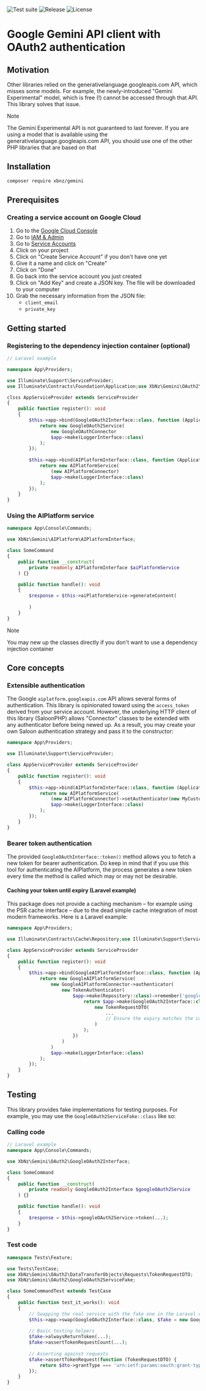 ![Test suite](https://img.shields.io/github/workflow/status/XbNz/gemini/CI/main?style=flat-square)
![Release](https://img.shields.io/github/v/release/XbNz/gemini?style=flat-square)
![License](https://img.shields.io/github/license/XbNz/gemini?style=flat-square)

# Google Gemini API client with OAuth2 authentication
## Motivation
Other libraries relied on the generativelanguage.googleapis.com API, which misses some models. For example, the newly-introduced "Gemini Experimental" model, which is free (!) cannot be accessed through that API. This library solves that issue. 
> [!NOTE]
> The Gemini Experimental API is not guaranteed to last forever. If you are using a model that is available using the generativelanguage.googleapis.com API, you should use one of the other PHP libraries that are based on that

## Installation
```bash
composer require xbnz/gemini
```

## Prerequisites
### Creating a service account on Google Cloud
1. Go to the [Google Cloud Console](https://console.cloud.google.com/)
2. Go to [IAM & Admin](https://console.cloud.google.com/iam-admin/)
3. Go to [Service Accounts](https://console.cloud.google.com/iam-admin/serviceaccounts)
4. Click on your project
5. Click on "Create Service Account" if you don't have one yet
6. Give it a name and click on "Create"
7. Click on "Done"
8. Go back into the service account you just created
9. Click on "Add Key" and create a JSON key. The file will be downloaded to your computer
10. Grab the necessary information from the JSON file:
    - `client_email`
    - `private_key`

## Getting started

### Registering to the dependency injection container (optional)

```php
// Laravel example

namespace App\Providers;

use Illuminate\Support\ServiceProvider;
use Illuminate\Contracts\Foundation\Application;use XbNz\Gemini\OAuth2\Saloon\Connectors\GoogleOAuthConnector;

clsss AppServiceProvider extends ServiceProvider
{
    public function register(): void
    {
        $this->app->bind(GoogleOAuth2Interface::class, function (Application $app) {
            return new GoogleOAuth2Service(
                new GoogleOAuthConnector
                $app->make(LoggerInterface::class)
            );
        });
        
        $this->app->bind(AIPlatformInterface::class, function (Application $app) {
            return new AIPlatformService(
                (new AIPlatformConnector)
                $app->make(LoggerInterface::class)
            );
        });
    }
}
```

### Using the AIPlatform service
```php
namespace App\Console\Commands;

use XbNz\Gemini\AIPlatform\AIPlatformInterface;

class SomeCommand
{
    public function __construct(
        private readonly AIPlatformInterface $aiPlatformService
    ) {}

    public function handle(): void
    {
        $response = $this->aiPlatformService->generateContent(
            
        )
    }
}
````

> [!NOTE]
> You may new up the classes directly if you don't want to use a dependency injection container

## Core concepts
### Extensible authentication
The Google `aiplatform.googleapis.com` API allows several forms of authentication. This library is opinionated toward using the `access_token` derived from your service account. However, the underlying HTTP client of this library (SaloonPHP) allows "Connector" classes to be extended with any authenticator before being newed up. As a result, you may create your own Saloon authentication strategy and pass it to the constructor:
```php
namespace App\Providers;

use Illuminate\Support\ServiceProvider;

class AppServiceProvider extends ServiceProvider
{
    public function register(): void
    {
        $this->app->bind(AIPlatformInterface::class, function (Application $app) {
            return new AIPlatformService(
                (new AIPlatformConnector)->setAuthenticator(new MyCustomAuthenticator)
                $app->make(LoggerInterface::class)
            );
        });
    }
}
```

### Bearer token authentication
The provided `GoogleOAuthInterface::token()` method allows you to fetch a new token for bearer authentication. Do keep in mind that if you use this tool for authenticating the AIPlatform, the process generates a new token every time the method is called which may or may not be desirable.
 #### Caching your token until expiry (Laravel example)
This package does not provide a caching mechanism – for example using the PSR cache interface – due to the dead simple cache integration of most modern frameworks. Here is a Laravel example:

```php
namespace App\Providers;

use Illuminate\Contracts\Cache\Repository;use Illuminate\Support\ServiceProvider;use Saloon\Http\Auth\TokenAuthenticator;use XbNz\Gemini\AIPlatform\Contracts\GoogleAIPlatformInterface;use XbNz\Gemini\AIPlatform\GoogleAIPlatformService;use XbNz\Gemini\AIPlatform\Saloon\Connectors\GoogleAIPlatformConnector;use XbNz\Gemini\OAuth2\DataTransferObjects\Requests\TokenRequestDTO;

class AppServiceProvider extends ServiceProvider
{
    public function register(): void
    {
        $this->app->bind(GoogleAIPlatformInterface::class, function (Application $app) {
            return new GoogleAIPlatformService(
                new GoogleAIPlatformConnector->authenticator(
                    new TokenAuthenticator(
                        $app->make(Repository::class)->remember('google_aiplatform_token', 3600, function () use ($app) {
                            return $app->make(GoogleOAuth2Interface::class)->token(
                                new TokenRequestDTO(
                                    ...
                                    // Ensure the expiry matches the cache duration
                                )
                            );
                        })
                    )
                )
                $app->make(LoggerInterface::class)
            );
        });
    }
}
```

## Testing
This library provides fake implementations for testing purposes. For example, you may use the `GoogleOAuth2ServiceFake::class` like so:
### Calling code
```php
// Laravel example
namespace App\Console\Commands;

use XbNz\Gemini\OAuth2\GoogleOAuth2Interface;

class SomeCommand
{
    public function __construct(
        private readonly GoogleOAuth2Interface $googleOAuth2Service
    ) {}

    public function handle(): void
    {
        $response = $this->googleOAuth2Service->token(...);
    }
}
```

### Test code

```php
namespace Tests\Feature;

use Tests\TestCase;
use XbNz\Gemini\OAuth2\DataTransferObjects\Requests\TokenRequestDTO;
use XbNz\Gemini\OAuth2\GoogleOAuth2ServiceFake;

class SomeCommandTest extends TestCase
{
    public function test_it_works(): void
    {
        // Swapping the real service with the fake one in the Laravel container
        $this->app->swap(GoogleOAuth2Interface::class, $fake = new GoogleOAuth2ServiceFake);
        
        // Basic testing helpers
        $fake->alwaysReturnToken(...);
        $fake->assertTokenRequestCount(...);
        
        // Asserting against requests
        $fake->assertTokenRequest(function (TokenRequestDTO) {
            return $dto->grantType === 'urn:ietf:params:oauth:grant-type:jwt-bearer';
        });
    }
}
```